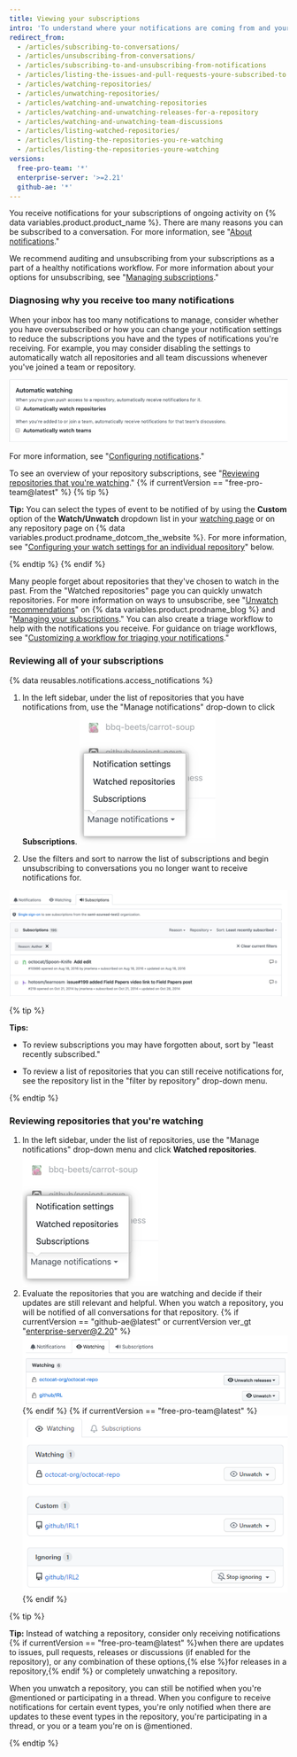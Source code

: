 ```yaml
---
title: Viewing your subscriptions
intro: 'To understand where your notifications are coming from and your notifications volume, we recommend reviewing your subscriptions and watched repositories regularly.'
redirect_from:
  - /articles/subscribing-to-conversations/
  - /articles/unsubscribing-from-conversations/
  - /articles/subscribing-to-and-unsubscribing-from-notifications
  - /articles/listing-the-issues-and-pull-requests-youre-subscribed-to
  - /articles/watching-repositories/
  - /articles/unwatching-repositories/
  - /articles/watching-and-unwatching-repositories
  - /articles/watching-and-unwatching-releases-for-a-repository
  - /articles/watching-and-unwatching-team-discussions
  - /articles/listing-watched-repositories/
  - /articles/listing-the-repositories-you-re-watching
  - /articles/listing-the-repositories-youre-watching
versions:
  free-pro-team: '*'
  enterprise-server: '>=2.21'
  github-ae: '*'
---
```


You receive notifications for your subscriptions of ongoing activity on {% data variables.product.product_name %}. There are many reasons you can be subscribed to a conversation. For more information, see "[About notifications](/github/managing-subscriptions-and-notifications-on-github/about-notifications#notifications-and-subscriptions)."

We recommend auditing and unsubscribing from your subscriptions as a part of a healthy notifications workflow. For more information about your options for unsubscribing, see "[Managing subscriptions](/github/managing-subscriptions-and-notifications-on-github/managing-your-subscriptions)."

### Diagnosing why you receive too many notifications

When your inbox has too many notifications to manage, consider whether you have oversubscribed or how you can change your notification settings to reduce the subscriptions you have and the types of notifications you're receiving. For example, you may consider disabling the settings to automatically watch all repositories and all team discussions whenever you've joined a team or repository.

![Automatic watching](/assets/images/help/notifications-v2/automatic-watching-example.png)

For more information, see "[Configuring notifications](/github/managing-subscriptions-and-notifications-on-github/configuring-notifications#automatic-watching)."

To see an overview of your repository subscriptions, see "[Reviewing repositories that you're watching](#reviewing-repositories-that-youre-watching)." 
{% if currentVersion == "free-pro-team@latest" %}
{% tip %}

**Tip:** You can select the types of event to be notified of by using the **Custom** option of the **Watch/Unwatch** dropdown list in your [watching page](https://github.com/watching) or on any repository page on {% data variables.product.prodname_dotcom_the_website %}. For more information, see "[Configuring your watch settings for an individual repository](#configuring-your-watch-settings-for-an-individual-repository)" below.

{% endtip %}
{% endif %}

Many people forget about repositories that they've chosen to watch in the past. From the "Watched repositories" page you can quickly unwatch repositories. For more information on ways to unsubscribe, see "[Unwatch recommendations](https://github.blog/changelog/2020-11-10-unwatch-recommendations/)" on {% data variables.product.prodname_blog %} and "[Managing your subscriptions](/github/managing-subscriptions-and-notifications-on-github/managing-your-subscriptions)." You can also create a triage workflow to help with the notifications you receive. For guidance on triage workflows, see "[Customizing a workflow for triaging your notifications](/github/managing-subscriptions-and-notifications-on-github/customizing-a-workflow-for-triaging-your-notifications)."

### Reviewing all of your subscriptions

{% data reusables.notifications.access_notifications %}
1. In the left sidebar, under the list of repositories that you have notifications from, use the "Manage notifications" drop-down to click **Subscriptions**.
  ![Manage notifications drop down menu options](/assets/images/help/notifications-v2/manage-notifications-options.png)

2. Use the filters and sort to narrow the list of subscriptions and begin unsubscribing to conversations you no longer want to receive notifications for.

  ![Subscriptions page](/assets/images/help/notifications-v2/all-subscriptions.png)

{% tip %}

**Tips:**
- To review subscriptions you may have forgotten about, sort by "least recently subscribed."

- To review a list of repositories that you can still receive notifications for, see the repository list in the "filter by repository" drop-down menu.

{% endtip %}

### Reviewing repositories that you're watching

1. In the left sidebar, under the list of repositories, use the "Manage notifications" drop-down menu and click **Watched repositories**.
  ![Manage notifications drop down menu options](/assets/images/help/notifications-v2/manage-notifications-options.png)
2. Evaluate the repositories that you are watching and decide if their updates are still relevant and helpful. When you watch a repository, you will be notified of all conversations for that repository.
{% if currentVersion == "github-ae@latest" or currentVersion ver_gt "enterprise-server@2.20" %}
  ![Watched notifications page](/assets/images/help/notifications-v2/watched-notifications.png)
{% endif %}
{% if currentVersion == "free-pro-team@latest" %}
  ![Watched notifications page](/assets/images/help/notifications-v2/watched-notifications-custom.png)
{% endif %}

  {% tip %}

  **Tip:** Instead of watching a repository, consider only receiving notifications {% if currentVersion == "free-pro-team@latest" %}when there are updates to issues, pull requests, releases or discussions (if enabled for the repository), or any combination of these options,{% else %}for releases in a repository,{% endif %} or completely unwatching a repository.
  
  When you unwatch a repository, you can still be notified when you're @mentioned or participating in a thread. When you configure to receive notifications for certain event types, you're only notified when there are updates to these event types in the repository, you're participating in a thread, or you or a team you're on is @mentioned.

  {% endtip %}
